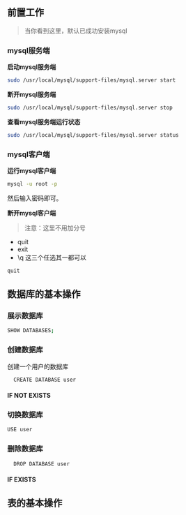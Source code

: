
## 前置工作
> 当你看到这里，默认已成功安装mysql

### mysql服务端
**启动mysql服务端**
```bash
sudo /usr/local/mysql/support-files/mysql.server start
```
**断开mysql服务端**
```bash
sudo /usr/local/mysql/support-files/mysql.server stop
``` 
**查看mysql服务端运行状态**
```bash
sudo /usr/local/mysql/support-files/mysql.server status
``` 
### mysql客户端
**运行mysql客户端**

```bash
mysql -u root -p
```
然后输入密码即可。

**断开mysql客户端**
> 注意：这里不用加分号
- quit
- exit
- \q
这三个任选其一都可以
```bash
quit
```

## 数据库的基本操作

### 展示数据库

```bash
SHOW DATABASES;
```

### 创建数据库

创建一个用户的数据库
```bash
  CREATE DATABASE user
```
  #### IF NOT EXISTS
### 切换数据库
```bash
USE user
```
### 删除数据库
```bash
  DROP DATABASE user
```
  #### IF EXISTS 

## 表的基本操作

